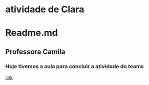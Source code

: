 # atividade de Clara

# Readme.md
## Professora Camila
### Hoje tivemos a aula para concluir a atividade do teams

[link](https:github.com)